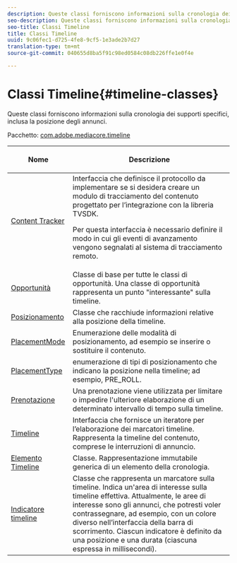```yaml
---
description: Queste classi forniscono informazioni sulla cronologia dei supporti specifici, inclusa la posizione degli annunci.
seo-description: Queste classi forniscono informazioni sulla cronologia dei supporti specifici, inclusa la posizione degli annunci.
seo-title: Classi Timeline
title: Classi Timeline
uuid: 9c06fec1-d725-4fe8-9cf5-1e3ade2b7d27
translation-type: tm+mt
source-git-commit: 040655d8ba5f91c98ed0584c08db226ffe1e0f4e

---
```



# Classi Timeline{#timeline-classes}

Queste classi forniscono informazioni sulla cronologia dei supporti specifici, inclusa la posizione degli annunci.

Pacchetto: [com.adobe.mediacore.timeline](https://help.adobe.com/en_US/primetime/api/psdk/asdoc-dhls_1.4/com/adobe/mediacore/timeline/package-detail.html)

<table frame="all" colsep="1" rowsep="1" id="table_6752E908BA6546549619994A3F7D5F87"> 
 <thead> 
  <tr rowsep="1"> 
   <th colname="1" class="entry"> Nome </th> 
   <th colname="2" class="entry"> <p>Descrizione </p> </th> 
  </tr> 
 </thead>
 <tbody> 
  <tr rowsep="1"> 
   <td colname="1"> <span class="codeph"> <a href="https://help.adobe.com/en_US/primetime/api/psdk/asdoc-dhls_1.4/com/adobe/mediacore/timeline/ContentTracker.html" format="html" scope="external"> Content Tracker </a></span> </td> 
   <td colname="2"> Interfaccia che definisce il protocollo da implementare se si desidera creare un modulo di tracciamento del contenuto progettato per l’integrazione con la libreria TVSDK. <p>Per questa interfaccia è necessario definire il modo in cui gli eventi di avanzamento vengono segnalati al sistema di tracciamento remoto. </p> </td> 
  </tr> 
  <tr rowsep="1"> 
   <td colname="1"> <span class="codeph"> <a href="https://help.adobe.com/en_US/primetime/api/psdk/asdoc-dhls_1.4/com/adobe/mediacore/timeline/Opportunity.html" format="html" scope="external"> Opportunità </a></span> </td> 
   <td colname="2"> Classe di base per tutte le classi di opportunità. Una classe di opportunità rappresenta un punto "interessante" sulla timeline. </td> 
  </tr> 
  <tr rowsep="1"> 
   <td colname="1"> <span class="codeph"> <a href="https://help.adobe.com/en_US/primetime/api/psdk/asdoc-dhls_1.4/com/adobe/mediacore/timeline/Placement.html" format="html" scope="external"> Posizionamento </a></span> </td> 
   <td colname="2"> Classe che racchiude informazioni relative alla posizione della timeline. </td> 
  </tr> 
  <tr rowsep="1"> 
   <td colname="1"> <span class="codeph"> <a href="https://help.adobe.com/en_US/primetime/api/psdk/asdoc-dhls_1.4/com/adobe/mediacore/timeline/PlacementMode.html" format="html" scope="external"> PlacementMode </a></span> </td> 
   <td colname="2"> Enumerazione delle modalità di posizionamento, ad esempio se inserire o sostituire il contenuto. </td> 
  </tr> 
  <tr rowsep="1"> 
   <td colname="1"> <span class="codeph"> <a href="https://help.adobe.com/en_US/primetime/api/psdk/asdoc-dhls_1.4/com/adobe/mediacore/timeline/PlacementType.html" format="html" scope="external"> PlacementType </a></span> </td> 
   <td colname="2"> enumerazione di tipi di posizionamento che indicano la posizione nella timeline; ad esempio, PRE_ROLL. </td> 
  </tr> 
  <tr rowsep="1"> 
   <td colname="1"> <span class="codeph"> <a href="https://help.adobe.com/en_US/primetime/api/psdk/asdoc-dhls_1.4/com/adobe/mediacore/timeline/Reservation.html" format="html" scope="external"> Prenotazione </a></span> </td> 
   <td colname="2"> Una prenotazione viene utilizzata per limitare o impedire l'ulteriore elaborazione di un determinato intervallo di tempo sulla timeline. </td> 
  </tr> 
  <tr rowsep="1"> 
   <td colname="1"> <span class="codeph"> <a href="https://help.adobe.com/en_US/primetime/api/psdk/asdoc-dhls_1.4/com/adobe/mediacore/timeline/Timeline.html" format="html" scope="external"> Timeline </a></span> </td> 
   <td colname="2"> Interfaccia che fornisce un iteratore per l’elaborazione dei marcatori timeline. Rappresenta la timeline del contenuto, comprese le interruzioni di annuncio. </td> 
  </tr> 
  <tr rowsep="1"> 
   <td colname="1"> <span class="codeph"> <a href="https://help.adobe.com/en_US/primetime/api/psdk/asdoc-dhls_1.4/com/adobe/mediacore/timeline/TimelineItem.html" format="html" scope="external"> Elemento Timeline </a></span> </td> 
   <td colname="2"> Classe. Rappresentazione immutabile generica di un elemento della cronologia. </td> 
  </tr> 
  <tr rowsep="1"> 
   <td colname="1"> <span class="codeph"> <a href="https://help.adobe.com/en_US/primetime/api/psdk/asdoc-dhls_1.4/com/adobe/mediacore/timeline/TimelineMarker.html" format="html" scope="external"> Indicatore timeline </a></span> </td> 
   <td colname="2"> Classe che rappresenta un marcatore sulla timeline. Indica un'area di interesse sulla timeline effettiva. Attualmente, le aree di interesse sono gli annunci, che potresti voler contrassegnare, ad esempio, con un colore diverso nell’interfaccia della barra di scorrimento. Ciascun indicatore è definito da una posizione e una durata (ciascuna espressa in millisecondi). </td> 
  </tr> 
 </tbody> 
</table>

